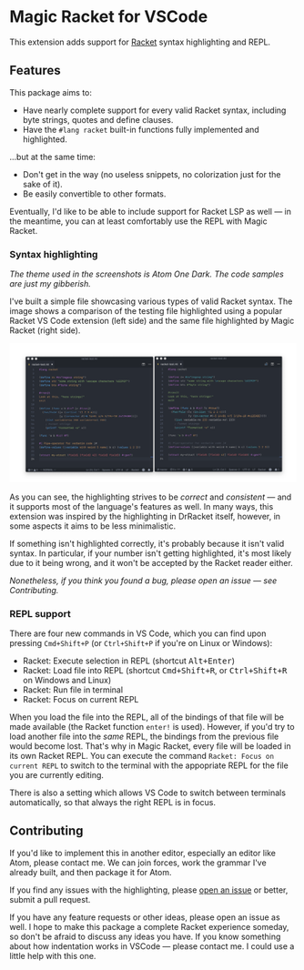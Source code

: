 # Magic Racket for VSCode

This extension adds support for [Racket](http://www.racket-lang.org) syntax highlighting and REPL.

## Features

This package aims to:

- Have nearly complete support for every valid Racket syntax, including byte strings, quotes and define clauses.
- Have the `#lang racket` built-in functions fully implemented and highlighted.

...but at the same time:

- Don't get in the way (no useless snippets, no colorization just for the sake of it).
- Be easily convertible to other formats.

Eventually, I'd like to be able to include support for Racket LSP as well — in the meantime, you can at least comfortably use the REPL with Magic Racket.

### Syntax highlighting

_The theme used in the screenshots is Atom One Dark. The code samples are just my gibberish._

I've built a simple file showcasing various types of valid Racket syntax. The image shows a comparison of the testing file highlighted using a popular Racket VS Code extension (left side) and the same file highlighted by Magic Racket (right side).

![Bad highlighting](images/magic-vs-other.png)

As you can see, the highlighting strives to be _correct_ and _consistent_ — and it supports most of the language's features as well. In many ways, this extension was inspired by the highlighting in DrRacket itself, however, in some aspects it aims to be less minimalistic.

If something isn't highlighted correctly, it's probably because it isn't valid syntax. In particular, if your number isn't getting highlighted, it's most likely due to it being wrong, and it won't be accepted by the Racket reader either.

*Nonetheless, if you think you found a bug, please open an issue — see Contributing.*

### REPL support

There are four new commands in VS Code, which you can find upon pressing `Cmd+Shift+P` (or `Ctrl+Shift+P` if you're on Linux or Windows):

- Racket: Execute selection in REPL (shortcut <kbd>Alt+Enter</kbd>)
- Racket: Load file into REPL (shortcut <kbd>Cmd+Shift+R</kbd>, or <kbd>Ctrl+Shift+R</kbd> on Windows and Linux)
- Racket: Run file in terminal
- Racket: Focus on current REPL

When you load the file into the REPL, all of the bindings of that file will be made available (the Racket function `enter!` is used). However, if you'd try to load another file into the *same* REPL, the bindings from the previous file would become lost. That's why in Magic Racket, every file will be loaded in its own Racket REPL. You can execute the command `Racket: Focus on current REPL` to switch to the terminal with the appopriate REPL for the file you are currently editing.

There is also a setting which allows VS Code to switch between terminals automatically, so that always the right REPL is in focus.

## Contributing

If you'd like to implement this in another editor, especially an editor like Atom, please contact me. We can join forces, work the grammar I've already built, and then package it for Atom.

If you find any issues with the highlighting, please [open an issue](https://github.com/Eugleo/magic-racket/issues) or better, submit a pull request.

If you have any feature requests or other ideas, please open an issue as well. I hope to make this package a complete Racket experience someday, so don't be afraid to discuss any ideas you have. If you know something about how indentation works in VSCode — please contact me. I could use a little help with this one.